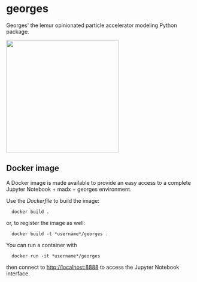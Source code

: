 # georges
Georges' the lemur opinionated particle accelerator modeling Python package.

<img src="https://github.com/chernals/georges/blob/master/georges.png" width="300" />

## Docker image
A Docker image is made available to provide an easy access to a complete Jupyter Notebook + madx + georges environment.
 
 Use  the *Dockerfile* to build the image:
 
 ```
   docker build .
```

or, to register the image as well:

```
  docker build -t *username*/georges .
```

You can run a container with

```
  docker run -it *username*/georges
```

then connect to [http://localhost:8888](http://localhost:8888 "Jupyter Notebook") to access the Jupyter Notebook interface.